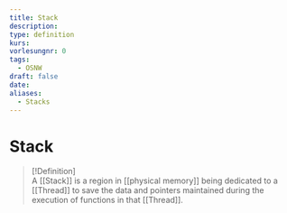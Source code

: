 ```yaml
---
title: Stack
description: 
type: definition
kurs: 
vorlesungnr: 0
tags:
  - OSNW
draft: false
date: 
aliases:
  - Stacks
---
```


# Stack

> [!Definition]  
> A [[Stack]] is a region in [[physical memory]] being dedicated to a [[Thread]] to save the data and pointers maintained during the execution of functions in that [[Thread]].